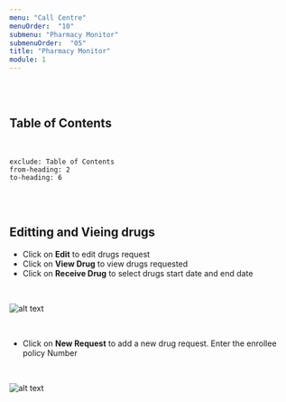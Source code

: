 ```yaml
---
menu: "Call Centre"
menuOrder:  "10"
submenu: "Pharmacy Monitor"
submenuOrder:  "05"
title: "Pharmacy Monitor"
module: 1
---
```


<br />
<br />

## Table of Contents

<br />

```toc
exclude: Table of Contents
from-heading: 2
to-heading: 6
```

<br />
<br />

## Editting and Vieing drugs

* Click on **Edit** to edit drugs request
* Click on **View Drug** to view drugs requested
* Click on **Receive Drug** to select drugs start date and end date

<br />

  ![alt text](/images/pharmacyMonitor.png "Title")

<br>

* Click on **New Request** to add a new drug request. Enter the enrollee policy Number
<br>

![alt text](/images/newRequestBtn.png "Title")

<br />

<!-- * Click on **Previous** button to go back to previous step
* Click on **Continue** botton to direct you to the next step

<br>

![alt text](/images/CPQuizTitlle.png "Title") 

* Type in Quiz title
* Click on **button** to direct you to the next step

<br>

![alt text](/images/InstructorQuizCategory.png "Title")

<br />

* Enter Class of student to take quiz
* Click on **Create Quiz** button to direct you to the next step

<br>

![alt text](/images/QuizGuidelines.png "Title")

<br />

* Click on **Guideline** Tab to view Quiz guidelines

<br>

![alt text](/images/CpQuizDetails.png "Title")

<br />

* Click on **Quiz Details** tab to view course details
* Enter Course description
* Click on **ChooseFile** to upload Course image
* Click on **Save Course Details** button to save course

<br>

![alt text](/images/CpQuizSettings.png "Title")

<br />

* Click on **Quiz Content** tab to add quiz content
* Click on **Viewers tab** to add viewers settings
* Select learning path from the dropdown list
* Enter number of duration for the quiz
* Select number of attempts a user can make
* Select Quiz type
* Click on **Save Viewer Settings** button to save viewers settings
<br>

![alt text](/images/CPQuizQuestions.png "Title")

<br />

* Enter score weight
* Select choice type(Single/Multiple)
* Type in quiz questions on the question text box
<br>

![alt text](/images/CPQuizAnswer.png "Title") 

<br />


* Enter quiz options on the option text box
* Click on the **Check box** to select the correct answer OR
* Click on the **Delete icon** to delete selection

<br>

![alt text](/images/SaveCPQuiz.png "Title") 

<br />

* Click on **Clear** button to clear question OR
* Click on **Delete** button to delete question OR
* Click on **Save** button to save new question
* Click on **Add New Option** button to add new option

<br>

![alt text](/images/CPNewQuestion.png "Title") 

<br />

* Click on **New Question** button to add more questions

<br />

  ![alt text](/images/CPpublishQuiz.png "Title")

<br />

* Click on **Preview Course** button to make neccessary corrections 

<br />

  ![alt text](/images/PreviewQuiz.png "Title")

<br />

* Click on **Back to Edit Quiz** button to go back to preview quiz page
* Click on **Publish Course** button to publish Quiz


<br />

  ![alt text](/images/ConfirmQuiz.png "Title")

<br />

* Click on **Cancel** button to confirm quiz can be published OR
* Click on **OK** button to cancel publish

<br />

  ![alt text](/images/Cpublish.png "Title")

<br />

* Click on **OK** button to close modal
* Click on **Back to dashboard** button to go back to instructor's dashboard

**Note: Once Quiz has been published it cannot be edited**

<br />
<br />

## How to access Published Quiz


* Click on **My Content** on the side bar

<br />

  ![alt text](/images/CPContent.png "Title")

<br />

* Click on **Quiz** to direct you to list of published Quiz
<br />

  ![alt text](/images/CpQuiz.png "Title")

<br />

* Click on **Dashboard** to take you back to instructor's dashboard
<br />
<br />


 -->
